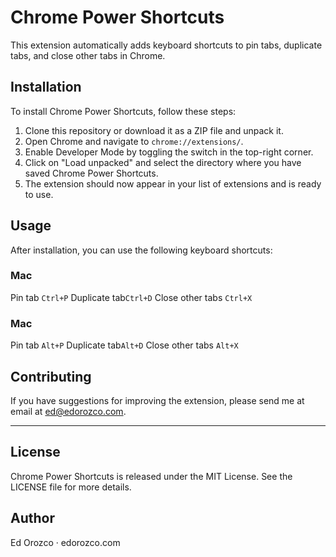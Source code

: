 # Chrome Power Shortcuts

This extension automatically adds keyboard shortcuts to pin tabs, duplicate tabs, and close other tabs in Chrome.


## Installation

To install Chrome Power Shortcuts, follow these steps:

1. Clone this repository or download it as a ZIP file and unpack it.
2. Open Chrome and navigate to `chrome://extensions/`.
3. Enable Developer Mode by toggling the switch in the top-right corner.
4. Click on "Load unpacked" and select the directory where you have saved Chrome Power Shortcuts.
5. The extension should now appear in your list of extensions and is ready to use.

## Usage

After installation, you can use the following keyboard shortcuts:

### Mac
Pin tab `Ctrl+P`
Duplicate tab`Ctrl+D`
Close other tabs `Ctrl+X`

### Mac
Pin tab `Alt+P`
Duplicate tab`Alt+D`
Close other tabs `Alt+X`



## Contributing

If you have suggestions for improving the extension, please send me at email at ed@edorozco.com.

---

## License

Chrome Power Shortcuts is released under the MIT License. See the LICENSE file for more details.


## Author

Ed Orozco · edorozco.com


